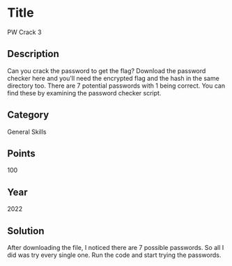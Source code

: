 # Title
PW Crack 3

## Description
Can you crack the password to get the flag? Download the password checker here and you'll need the encrypted flag and the hash in the same directory too. There are 7 potential passwords with 1 being correct. You can find these by examining the password checker script.

## Category
General Skills

## Points
100

## Year
2022

## Solution
After downloading the file, I noticed there are 7 possible passwords. So all I did was try every single one. Run the code and start trying the passwords.
